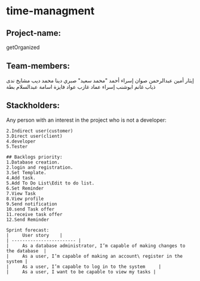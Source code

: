# time-managment

## Project-name:
getOrganized

## Team-members:
إيثار أمين عبدالرحمن صوان
إسراء أحمد "محمد سعيد" صبري
دينا محمد ديب مشايخ
ندى ذياب غانم ابوشنب
إسراء عماد غازب عواد
فايزة اسامة عبدالسلام بطة

## Stackholders:
Any person with an interest in the project who is not a
developer:
```1.manager
2.Indirect user(customer)
3.Direct user(client)
4.developer
5.Tester

## Backlogs priority:
1.Database creation.
2.login and registration.
3.Set Template.
4.Add task.
5.Add To Do List\Edit to do list.
6.Set Reminder
7.View Task
8.View profile 
9.Send notification
10.send Task offer 
11.receive task offer
12.Send Reminder

Sprint forecast:
|     User story    |
| ------------------------ |
|     As a database administrator, I’m capable of making changes to the database  |
|     As a user, I’m capable of making an account\ register in the system |
|     As a user, I’m capable to log in to the system     |
|     As a user, I want to be capable to view my tasks |




